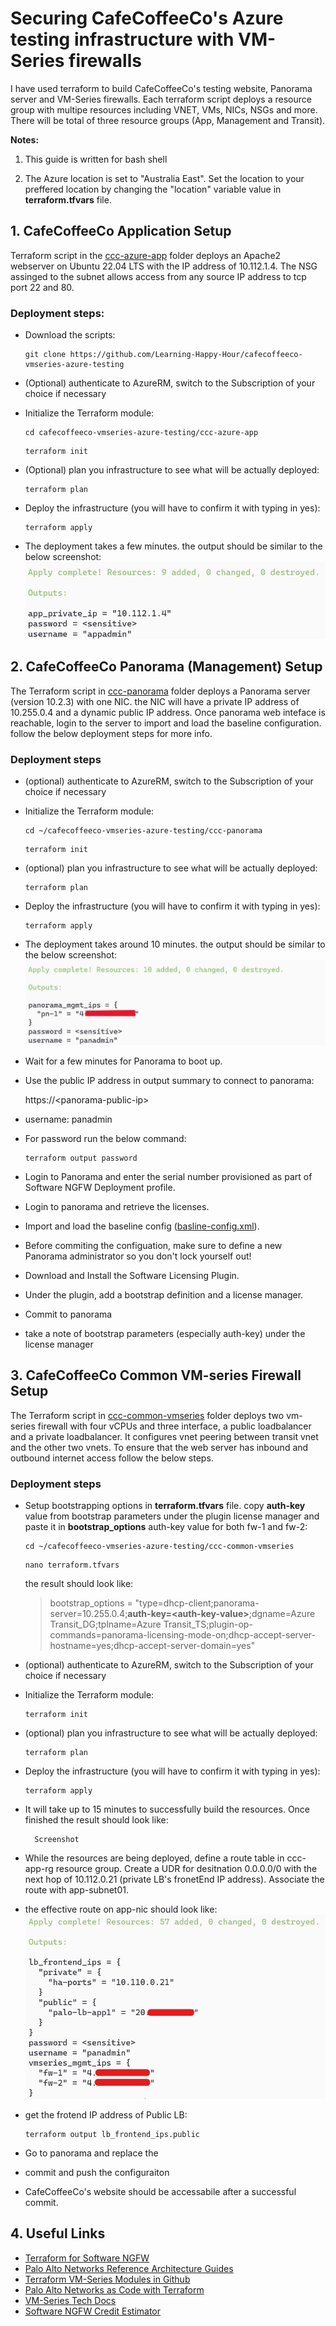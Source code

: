 # Securing CafeCoffeeCo's Azure testing infrastructure with VM-Series firewalls

I have used terraform to build CafeCoffeeCo's testing website, Panorama server and VM-Series firewalls. Each terraform script deploys a resource group with multipe resources including VNET, VMs, NICs, NSGs and more. There will be total of three resource groups (App, Management and Transit).

**Notes:** 

1. This guide is written for bash shell

2. The Azure location is set to "Australia East". Set the location to your preffered location by changing the "location" variable value in __terraform.tfvars__ file.

## 1. CafeCoffeeCo Application Setup

Terraform script in the [ccc-azure-app](/ccc-azure-app/) folder deploys an Apache2 webserver on Ubuntu 22.04 LTS with the IP address of 10.112.1.4. The NSG assinged to the subnet allows access from any source IP address to tcp port 22 and 80.

### Deployment steps:

- Download the scripts:

    ```
    git clone https://github.com/Learning-Happy-Hour/cafecoffeeco-vmseries-azure-testing
- (Optional) authenticate to AzureRM, switch to the Subscription of your choice if necessary

- Initialize the Terraform module:

    ```
    cd cafecoffeeco-vmseries-azure-testing/ccc-azure-app
    ```
    ```
    terraform init
    ```
- (Optional) plan you infrastructure to see what will be actually deployed:
    
     ```
    terraform plan
    ```    
- Deploy the infrastructure (you will have to confirm it with typing in yes):

    ```
    terraform apply
    ```
- The deployment takes a few minutes. the output should be similar to the below screenshot: 
  ![terraform output](/ccc-azure-app/ccc-app-screenshot.jpg)

## 2. CafeCoffeeCo Panorama (Management) Setup 

The Terraform script in [ccc-panorama](/ccc-panorama/) folder deploys a Panorama server (version 10.2.3) with one NIC. the NIC will have a private IP address of 10.255.0.4 and a dynamic public IP address. Once panorama web inteface is reachable, login to the server to import and load the baseline configuration. follow the below deployment steps for more info.

### Deployment steps

+ (optional) authenticate to AzureRM, switch to the Subscription of your choice if necessary

- Initialize the Terraform module:
    ```
    cd ~/cafecoffeeco-vmseries-azure-testing/ccc-panorama
    ```
    ```
    terraform init
    ```
- (optional) plan you infrastructure to see what will be actually deployed:
    
     ```
    terraform plan
    ```    
- Deploy the infrastructure (you will have to confirm it with typing in yes):

    ```
    terraform apply
    ```
- The deployment takes around 10 minutes. the output should be similar to the below screenshot: 
![terraform output](/ccc-panorama/ccc-panorama-screenshot.jpg)


- Wait for a few minutes for Panorama to boot up.
- Use the public IP address in output summary to connect to panorama:

    https://\<panorama-public-ip\>

-  username: panadmin

- For password run the below command:

    ```
    terraform output password
    ```
- Login to Panorama and enter the serial number provisioned as part of Software NGFW Deployment profile.
- Login to panorama and retrieve the licenses. 
- Import and load the baseline config ([basline-config.xml](/ccc-panorama/baseline-config.xml)).
- Before commiting the configuation, make sure to define a new Panorama administrator so you don't lock yourself out!
- Download and Install the Software Licensing Plugin. 
- Under the plugin, add a bootstrap definition and a license manager.
- Commit to panorama
- take a note of bootstrap parameters (especially auth-key) under the license manager


## 3. CafeCoffeeCo Common VM-series Firewall Setup

The Terraform script in [ccc-common-vmseries](/ccc-common-vmseries/) folder deploys two vm-series firewall with four vCPUs and three interface, a public loadbalancer and a private loadbalancer. It configures vnet peering between transit vnet and the other two vnets. To ensure that the web server has inbound and outbound internet access follow the below steps.


### Deployment steps

- Setup bootstrapping options in  **terraform.tfvars** file. copy **auth-key** value from bootstrap parameters under the plugin license manager and paste it in **bootstrap_options** auth-key value for both fw-1 and fw-2:  

    ```
    cd ~/cafecoffeeco-vmseries-azure-testing/ccc-common-vmseries
    ```
    ```
    nano terraform.tfvars
    ```
    the result should look like:

    
    > bootstrap_options = "type=dhcp-client;panorama-server=10.255.0.4;__**auth-key=\<auth-key-value\>**__;dgname=Azure Transit_DG;tplname=Azure Transit_TS;plugin-op-commands=panorama-licensing-mode-on;dhcp-accept-server-hostname=yes;dhcp-accept-server-domain=yes"
    

- (optional) authenticate to AzureRM, switch to the Subscription of your choice if necessary

- Initialize the Terraform module:

    ```
    terraform init
    ```
- (optional) plan you infrastructure to see what will be actually deployed:
    
     ```
    terraform plan
    ```    
- Deploy the infrastructure (you will have to confirm it with typing in yes):

    ```
    terraform apply
    ```
- It will take up to 15 minutes to successfully build the resources. Once finished the result should look like:

        Screenshot

- While the resources are being deployed, define a route table in ccc-app-rg resource group. Create a UDR for desitnation 0.0.0.0/0 with the next hop of 10.112.0.21 (private LB's fronetEnd IP address). Associate the route with app-subnet01.
- the effective route on app-nic should look like:
![terraform output](/ccc-common-vmseries/ccc-vmseries-screenshot.jpg)

- get the frotend IP address of Public LB:
    ```
    terraform output lb_frontend_ips.public
    ```
- Go to panorama and replace the 


- commit and push the configuraiton
- CafeCoffeeCo's website should be accessabile after a successful commit.

## 4. Useful Links

- [Terraform for Software NGFW](https://pan.dev/swfw/) 
- [Palo Alto Networks  Reference Architecture Guides](https://www.paloaltonetworks.com/resources/reference-architectures)
- [Terraform VM-Series Modules in Github](https://github.com/PaloAltoNetworks/terraform-azurerm-vmseries-modules)
- [Palo Alto Networks as Code with Terraform](https://pan.dev/terraform/)
- [VM-Series Tech Docs](https://docs.paloaltonetworks.com/vm-series)
- [Software NGFW Credit Estimator](https://www.paloaltonetworks.com/resources/tools/ngfw-credits-estimator)



